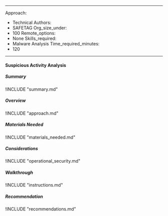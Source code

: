 
---
Approach:
- Technical
Authors:
- SAFETAG
Org_size_under:
- 100
Remote_options:
- None
Skills_required:
- Malware Analysis
Time_required_minutes:
- 120

---

#### Suspicious Activity Analysis

##### Summary
!INCLUDE "summary.md"

##### Overview
!INCLUDE "approach.md"

##### Materials Needed
!INCLUDE "materials_needed.md"

##### Considerations
!INCLUDE "operational_security.md"

##### Walkthrough
!INCLUDE "instructions.md"

##### Recommendation
!INCLUDE "recommendations.md"
